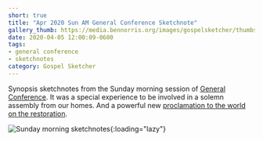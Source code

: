 ```yaml
---
short: true
title: "Apr 2020 Sun AM General Conference Sketchnote"
gallery_thumb: https://media.bennorris.org/images/gospelsketcher/thumbs/apr-20-4-sun-am.jpg
date: 2020-04-05 12:00:09-0600
tags:
- general conference
- sketchnotes
category: Gospel Sketcher
---
```


Synopsis sketchnotes from the Sunday morning session of [General Conference](http://www.churchofjesuschrist.org/general-conference?lang=eng). It was a special experience to be involved in a solemn assembly from our homes. And a powerful new [proclamation to the world on the restoration](http://newsroom.churchofjesuschrist.org/article/restoration-proclamation).

![Sunday morning sketchnotes](https://media.bennorris.org/images/gospelsketcher/general-conference/apr-2020/apr-20-4-sun-am.jpg){:loading="lazy"}
